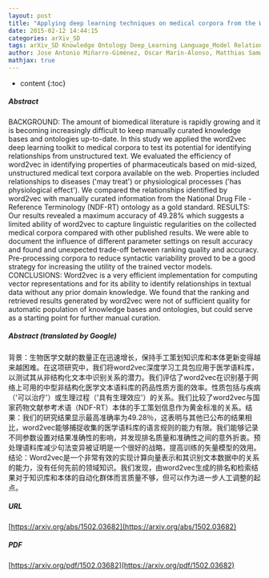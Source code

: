 ```yaml
---
layout: post
title: "Applying deep learning techniques on medical corpora from the World Wide Web: a prototypical system and evaluation"
date: 2015-02-12 14:44:15
categories: arXiv_SD
tags: arXiv_SD Knowledge Ontology Deep_Learning Language_Model Relation
author: Jose Antonio Miñarro-Giménez, Oscar Marín-Alonso, Matthias Samwald
mathjax: true
---
```


* content
{:toc}

##### Abstract
BACKGROUND: The amount of biomedical literature is rapidly growing and it is becoming increasingly difficult to keep manually curated knowledge bases and ontologies up-to-date. In this study we applied the word2vec deep learning toolkit to medical corpora to test its potential for identifying relationships from unstructured text. We evaluated the efficiency of word2vec in identifying properties of pharmaceuticals based on mid-sized, unstructured medical text corpora available on the web. Properties included relationships to diseases ('may treat') or physiological processes ('has physiological effect'). We compared the relationships identified by word2vec with manually curated information from the National Drug File - Reference Terminology (NDF-RT) ontology as a gold standard. RESULTS: Our results revealed a maximum accuracy of 49.28% which suggests a limited ability of word2vec to capture linguistic regularities on the collected medical corpora compared with other published results. We were able to document the influence of different parameter settings on result accuracy and found and unexpected trade-off between ranking quality and accuracy. Pre-processing corpora to reduce syntactic variability proved to be a good strategy for increasing the utility of the trained vector models. CONCLUSIONS: Word2vec is a very efficient implementation for computing vector representations and for its ability to identify relationships in textual data without any prior domain knowledge. We found that the ranking and retrieved results generated by word2vec were not of sufficient quality for automatic population of knowledge bases and ontologies, but could serve as a starting point for further manual curation.

##### Abstract (translated by Google)
背景：生物医学文献的数量正在迅速增长，保持手工策划知识库和本体更新变得越来越困难。在这项研究中，我们将word2vec深度学习工具包应用于医学语料库，以测试其从非结构化文本中识别关系的潜力。我们评估了word2vec在识别基于网络上可用的中型非结构化医学文本语料库的药品性质方面的效率。性质包括与疾病（'可以治疗'）或生理过程（'具有生理效应'）的关系。我们比较了word2vec与国家药物文献参考术语（NDF-RT）本体的手工策划信息作为黄金标准的关系。结果：我们的研究结果显示最高准确率为49.28％，这表明与其他已公布的结果相比，word2vec能够捕捉收集的医学语料库的语言规则的能力有限。我们能够记录不同参数设置对结果准确性的影响，并发现排名质量和准确性之间的意外折衷。预处理语料库减少句法变异被证明是一个很好的战略，提高训练的矢量模型的效用。结论：Word2vec是一个非常有效的实现计算向量表示和其识别文本数据中的关系的能力，没有任何先前的领域知识。我们发现，由word2vec生成的排名和检索结果对于知识库和本体的自动化群体而言质量不够，但可以作为进一步人工调整的起点。

##### URL
[https://arxiv.org/abs/1502.03682](https://arxiv.org/abs/1502.03682)

##### PDF
[https://arxiv.org/pdf/1502.03682](https://arxiv.org/pdf/1502.03682)

